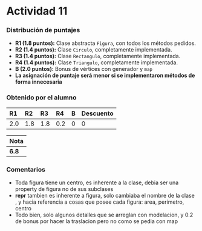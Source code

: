 # Actividad 11
### Distribución de puntajes

- **R1 (1.8 puntos):** Clase abstracta `Figura`, con todos los métodos pedidos.
- **R2 (1.4 puntos):** Clase `Circulo`, completamente implementada.
- **R3 (1.4 puntos):** Clase `Rectangulo`, completamente implementada.
- **R4 (1.4 puntos):** Clase `Triangulo`, completamente implementada.
- **B  (2.0 puntos):** Bonus de vértices con generador y `map`
- **La asignación de puntaje será menor si se implementaron métodos de forma innecesaria**

### Obtenido por el alumno

| R1 | R2 | R3 | R4 | B | Descuento |
|:--------|:--------|:--------|:--------|:--------|:--------|
| 2.0 | 1.8 | 1.8 | 0.2 | 0 | 0 |

| Nota |
|:-----|
| **6.8** |

### Comentarios
* Toda figura tiene un centro, es inherente a la clase, debia ser una property de figura no de sus subclases
* __repr__ tambien es inherente a figura, solo cambiaba el nombre de la clase , y hacia referencia a cosas que posee cada figura: area, perimetro, centro
* Todo bien, solo algunos detalles que se arreglan con modelacion, y 0.2 de bonus por hacer la traslacion pero no como se pedia con map